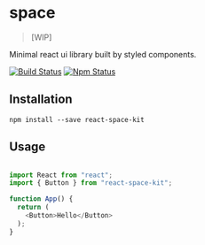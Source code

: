 # space
> [WIP]

Minimal react ui library built by styled components.

[![Build Status](https://travis-ci.org/shaminmeerankutty/space.svg?branch=master)](https://travis-ci.org/shaminmeerankutty/space) [![Npm Status](https://img.shields.io/badge/npm-v1.0.1-blue.svg)](http://npmjs.com/package/react-space-kit)


## Installation

```shell
npm install --save react-space-kit
```

## Usage

```javascript

import React from "react";
import { Button } from "react-space-kit";

function App() {
  return (
    <Button>Hello</Button>
  );
}

```
